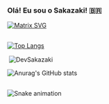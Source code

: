 ### Olá! Eu sou o Sakazaki! 🇧🇷

[![Matrix SVG](https://raw.githubusercontent.com/rodrigograca31/rodrigograca31/master/matrix.svg)](https://www.youtube.com/watch?v=SDkAGkd4NLc) 

<p>
  <h2 align="center"><b></b></h2>
</p>

[![Top Langs](https://github-readme-stats.vercel.app/api/top-langs/?username=DevSakazaki)](https://github.com/anuraghazra/github-readme-stats)  <p>&nbsp;<img align="center" src="https://github-readme-stats.vercel.app/api?username=DevSakazaki&show_icons=true&locale=en" alt="DevSakazaki" /></p>

![Anurag's GitHub stats](https://github-readme-stats.vercel.app/api?username=DevSakazaki&theme=merko&show_icons=true)


 ##

 <div> 
 
 ![Snake animation](https://github.com/DevSakazaki/DevSakazaki/blob/output/github-contribution-grid-snake.svg)

 
</div>
